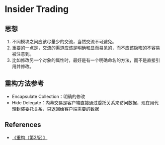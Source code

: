# Insider Trading


## 思想
1. 不同模块之间应该尽量少的交流，当然交流不可避免。
2. 重要的一点是，交流的渠道应该是明确和显而易见的，而不应该隐晦的不容易被注意到。
3. 比如修改另一个对象的属性时，最好是有一个明确命名的方法，而不是直接引用并修改。


## 重构方法参考
* Encapsulate Collection：明确的修改
* Hide Delegate：内幕交易是客户端直接通过委托关系来访问数据，现在用代理封装委托关系，只返回给客户端需要的数据


## References
* [《重构（第2版）》](https://book.douban.com/subject/33400354/)
